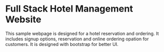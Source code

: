 ﻿# Full Stack Hotel Management Website 
This sample webpage is designed for a hotel reservation and ordering.
It includes signup options, reservation and online ordering opation for customers.
It is designed with bootstrap for better UI.
